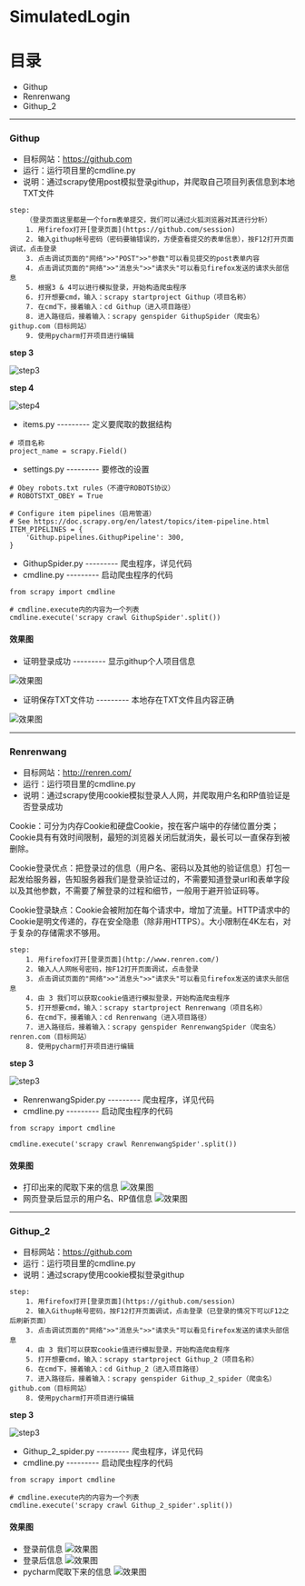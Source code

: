 # SimulatedLogin

# 目录
-  Githup
- Renrenwang
- Githup_2
---

### Githup
- 目标网站：https://github.com
- 运行：运行项目里的cmdline.py
- 说明：通过scrapy使用post模拟登录githup，并爬取自己项目列表信息到本地TXT文件
```
step:
    （登录页面这里都是一个form表单提交，我们可以通过火狐浏览器对其进行分析）
    1. 用firefox打开[登录页面](https://github.com/session)
    2. 输入githup帐号密码（密码要输错误的，方便查看提交的表单信息），按F12打开页面调试，点击登录
    3. 点击调试页面的"网络">>"POST">>"参数"可以看见提交的post表单内容
    4. 点击调试页面的"网络">>"消息头">>"请求头"可以看见firefox发送的请求头部信息
    5. 根据3 & 4可以进行模拟登录，开始构造爬虫程序
    6. 打开想要cmd，输入：scrapy startproject Githup（项目名称）
    7. 在cmd下，接着输入：cd Githup（进入项目路径）
    8. 进入路径后，接着输入：scrapy genspider GithupSpider（爬虫名） githup.com（目标网站）
    9. 使用pycharm打开项目进行编辑
```
**step 3**  

![step3](https://raw.githubusercontent.com/LZC6244/SimulatedLogin/master/Githup/images_demo/1.png)

**step 4**  

![step4](https://raw.githubusercontent.com/LZC6244/SimulatedLogin/master/Githup/images_demo/2.png)
- items.py  --------- 定义要爬取的数据结构
```
# 项目名称
project_name = scrapy.Field()
```
- settings.py  --------- 要修改的设置
```
# Obey robots.txt rules（不遵守ROBOTS协议）
# ROBOTSTXT_OBEY = True

# Configure item pipelines（启用管道）
# See https://doc.scrapy.org/en/latest/topics/item-pipeline.html
ITEM_PIPELINES = {
    'Githup.pipelines.GithupPipeline': 300,
}
```
- GithupSpider.py  --------- 爬虫程序，详见代码
- cmdline.py  --------- 启动爬虫程序的代码
```
from scrapy import cmdline

# cmdline.execute内的内容为一个列表
cmdline.execute('scrapy crawl GithupSpider'.split())
```
#### 效果图
- 证明登录成功 --------- 显示githup个人项目信息  
    
![效果图](https://raw.githubusercontent.com/LZC6244/SimulatedLogin/master/Githup/images_demo/3.png)  

- 证明保存TXT文件功 --------- 本地存在TXT文件且内容正确  
    
![效果图](https://raw.githubusercontent.com/LZC6244/SimulatedLogin/master/Githup/images_demo/4.png)

---

### Renrenwang

- 目标网站：http://renren.com/
- 运行：运行项目里的cmdline.py
- 说明：通过scrapy使用cookie模拟登录人人网，并爬取用户名和RP值验证是否登录成功

Cookie：可分为内存Cookie和硬盘Cookie，按在客户端中的存储位置分类；Cookie具有有效时间限制，最短的浏览器关闭后就消失，最长可以一直保存到被删除。  

Cookie登录优点：把登录过的信息（用户名、密码以及其他的验证信息）打包一起发给服务器，告知服务器我们是登录验证过的，不需要知道登录url和表单字段以及其他参数，不需要了解登录的过程和细节，一般用于避开验证码等。  

Cookie登录缺点：Cookie会被附加在每个请求中，增加了流量。HTTP请求中的Cookie是明文传递的，存在安全隐患（除非用HTTPS）。大小限制在4K左右，对于复杂的存储需求不够用。  


```
step:
    1. 用firefox打开[登录页面](http://www.renren.com/)
    2. 输入人人网帐号密码，按F12打开页面调试，点击登录
    3. 点击调试页面的"网络">>"消息头">>"请求头"可以看见firefox发送的请求头部信息
    4. 由 3 我们可以获取cookie值进行模拟登录，开始构造爬虫程序
    5. 打开想要cmd，输入：scrapy startproject Renrenwang（项目名称）
    6. 在cmd下，接着输入：cd Renrenwang（进入项目路径）
    7. 进入路径后，接着输入：scrapy genspider RenrenwangSpider（爬虫名） renren.com（目标网站）
    8. 使用pycharm打开项目进行编辑
```

**step 3**  

![step3](https://raw.githubusercontent.com/LZC6244/SimulatedLogin/master/Renrenwang/images_demo/3.png)  

- RenrenwangSpider.py  --------- 爬虫程序，详见代码
- cmdline.py  --------- 启动爬虫程序的代码
```
from scrapy import cmdline

cmdline.execute('scrapy crawl RenrenwangSpider'.split())
```

#### 效果图
- 打印出来的爬取下来的信息
![效果图](https://raw.githubusercontent.com/LZC6244/SimulatedLogin/master/Renrenwang/images_demo/1.png)  
- 网页登录后显示的用户名、RP值信息
![效果图](https://raw.githubusercontent.com/LZC6244/SimulatedLogin/master/Renrenwang/images_demo/2.png)  

---

### Githup_2
- 目标网站：https://github.com
- 运行：运行项目里的cmdline.py
- 说明：通过scrapy使用cookie模拟登录githup  

```
step:
    1. 用firefox打开[登录页面](https://github.com/session)
    2. 输入Githup帐号密码，按F12打开页面调试，点击登录（已登录的情况下可以F12之后刷新页面）
    3. 点击调试页面的"网络">>"消息头">>"请求头"可以看见firefox发送的请求头部信息
    4. 由 3 我们可以获取cookie值进行模拟登录，开始构造爬虫程序
    5. 打开想要cmd，输入：scrapy startproject Githup_2（项目名称）
    6. 在cmd下，接着输入：cd Githup_2（进入项目路径）
    7. 进入路径后，接着输入：scrapy genspider Githup_2_spider（爬虫名） github.com（目标网站）
    8. 使用pycharm打开项目进行编辑
```

**step 3**  

![step3](https://raw.githubusercontent.com/LZC6244/SimulatedLogin/master/Githup_2/images_demo/4.png)  

- Githup_2_spider.py  --------- 爬虫程序，详见代码
- cmdline.py  --------- 启动爬虫程序的代码  

```
from scrapy import cmdline

# cmdline.execute内的内容为一个列表
cmdline.execute('scrapy crawl Githup_2_spider'.split())
```
#### 效果图  
- 登录前信息
![效果图](https://raw.githubusercontent.com/LZC6244/SimulatedLogin/master/Githup_2/images_demo/1.png)  
- 登录后信息
![效果图](https://raw.githubusercontent.com/LZC6244/SimulatedLogin/master/Githup_2/images_demo/2.png)  
- pycharm爬取下来的信息
![效果图](https://raw.githubusercontent.com/LZC6244/SimulatedLogin/master/Githup_2/images_demo/3.png)  
